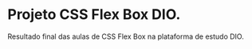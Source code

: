 # Projeto CSS Flex Box DIO.

Resultado final das aulas de CSS Flex Box na plataforma de estudo DIO.
